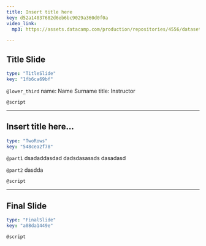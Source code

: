 ```yaml
---
title: Insert title here
key: d52a14037682d6eb6bc9029a360d0f0a
video_link:
  mp3: https://assets.datacamp.com/production/repositories/4556/datasets/7f133d914b59dc56e97691a0a346951608284fb5/ch1DE_full.mp3

---
```

## Title Slide

```yaml
type: "TitleSlide"
key: "1fb6ca69bf"
```

`@lower_third`
name: Name Surname
title: Instructor


`@script`



---
## Insert title here...

```yaml
type: "TwoRows"
key: "548cea2f78"
```

`@part1`
dsadaddasdad
dadsdasassds
dasadasd


`@part2`
dasdda


`@script`



---
## Final Slide

```yaml
type: "FinalSlide"
key: "a08da1449e"
```

`@script`


